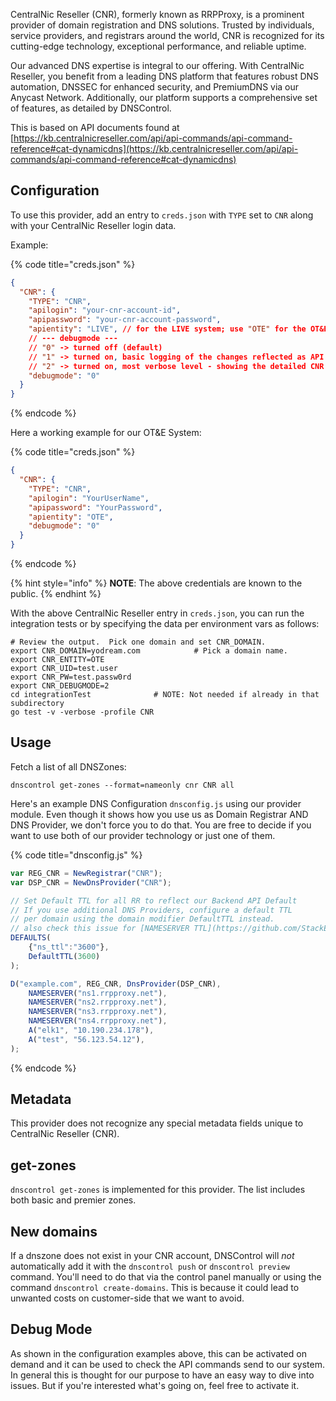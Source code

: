 CentralNic Reseller (CNR), formerly known as RRPProxy, is a prominent provider of domain registration and DNS solutions. Trusted by individuals, service providers, and registrars around the world, CNR is recognized for its cutting-edge technology, exceptional performance, and reliable uptime.

Our advanced DNS expertise is integral to our offering. With CentralNic Reseller, you benefit from a leading DNS platform that features robust DNS automation, DNSSEC for enhanced security, and PremiumDNS via our Anycast Network. Additionally, our platform supports a comprehensive set of features, as detailed by DNSControl.

This is based on API documents found at [https://kb.centralnicreseller.com/api/api-commands/api-command-reference#cat-dynamicdns](https://kb.centralnicreseller.com/api/api-commands/api-command-reference#cat-dynamicdns)

## Configuration

To use this provider, add an entry to `creds.json` with `TYPE` set to `CNR`
along with your CentralNic Reseller login data.

Example:

{% code title="creds.json" %}
```json
{
  "CNR": {
    "TYPE": "CNR",
    "apilogin": "your-cnr-account-id",
    "apipassword": "your-cnr-account-password",
    "apientity": "LIVE", // for the LIVE system; use "OTE" for the OT&E system
    // --- debugmode ---
    // "0" -> turned off (default)
    // "1" -> turned on, basic logging of the changes reflected as API command parameters for the CNR API
    // "2" -> turned on, most verbose level - showing the detailed CNR API communication
    "debugmode": "0"
  }
}
```
{% endcode %}

Here a working example for our OT&E System:

{% code title="creds.json" %}
```json
{
  "CNR": {
    "TYPE": "CNR",
    "apilogin": "YourUserName",
    "apipassword": "YourPassword",
    "apientity": "OTE",
    "debugmode": "0"
  }
}
```
{% endcode %}

{% hint style="info" %}
**NOTE**: The above credentials are known to the public.
{% endhint %}

With the above CentralNic Reseller entry in `creds.json`, you can run the
integration tests or by specifying the data per environment vars as follows:

```shell
# Review the output.  Pick one domain and set CNR_DOMAIN.
export CNR_DOMAIN=yodream.com            # Pick a domain name.
export CNR_ENTITY=OTE
export CNR_UID=test.user
export CNR_PW=test.passw0rd
export CNR_DEBUGMODE=2
cd integrationTest              # NOTE: Not needed if already in that subdirectory
go test -v -verbose -profile CNR
```

## Usage

Fetch a list of all DNSZones:

```shell
dnscontrol get-zones --format=nameonly cnr CNR all
```

Here's an example DNS Configuration `dnsconfig.js` using our provider module.
Even though it shows how you use us as Domain Registrar AND DNS Provider, we don't force you to do that.
You are free to decide if you want to use both of our provider technology or just one of them.

{% code title="dnsconfig.js" %}
```javascript
var REG_CNR = NewRegistrar("CNR");
var DSP_CNR = NewDnsProvider("CNR");

// Set Default TTL for all RR to reflect our Backend API Default
// If you use additional DNS Providers, configure a default TTL
// per domain using the domain modifier DefaultTTL instead.
// also check this issue for [NAMESERVER TTL](https://github.com/StackExchange/dnscontrol/issues/176).
DEFAULTS(
    {"ns_ttl":"3600"},
    DefaultTTL(3600)
);

D("example.com", REG_CNR, DnsProvider(DSP_CNR),
    NAMESERVER("ns1.rrpproxy.net"),
    NAMESERVER("ns2.rrpproxy.net"),
    NAMESERVER("ns3.rrpproxy.net"),
    NAMESERVER("ns4.rrpproxy.net"),
    A("elk1", "10.190.234.178"),
    A("test", "56.123.54.12"),
);
```
{% endcode %}

## Metadata

This provider does not recognize any special metadata fields unique to CentralNic Reseller (CNR).

## get-zones

`dnscontrol get-zones` is implemented for this provider. The list
includes both basic and premier zones.

## New domains

If a dnszone does not exist in your CNR account, DNSControl will *not* automatically add it with the `dnscontrol push` or `dnscontrol preview` command. You'll need to do that via the control panel manually or using the command `dnscontrol create-domains`.
This is because it could lead to unwanted costs on customer-side that we want to avoid.

## Debug Mode

As shown in the configuration examples above, this can be activated on demand and it can be used to check the API commands send to our system.
In general this is thought for our purpose to have an easy way to dive into issues. But if you're interested what's going on, feel free to activate it.
